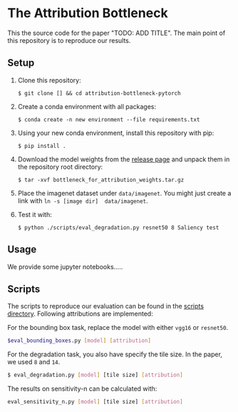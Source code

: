 # The Attribution Bottleneck

This the source code for the paper "TODO: ADD TITLE". The main point
of this repository is to reproduce our results.

## Setup

1. Clone this repository:
    ```
    $ git clone [] && cd attribution-bottleneck-pytorch
    ```
2. Create a conda environment with all packages: 
   ```
   $ conda create -n new environment --file requirements.txt
   ```

3. Using your new conda environment, install this repository with pip: 
   ```
   $ pip install .
    ```

4. Download the model weights from the [release page](releases) and unpack them
   in the repository root directory: 
   ```
   $ tar -xvf bottleneck_for_attribution_weights.tar.gz
   ```
   
5. Place the imagenet dataset under `data/imagenet`. You might just create
   a link with `ln -s [image dir]  data/imagenet`.
   
6. Test it with: 
   ```
   $ python ./scripts/eval_degradation.py resnet50 8 Saliency test
   ```

## Usage

We provide some jupyter notebooks.....


## Scripts

The scripts to reproduce our evaluation can be found in the [scripts
directory](scripts).
Following attributions are implemented:



For the bounding box task, replace the model with either `vgg16` or `resnet50`.
```bash
$eval_bounding_boxes.py [model] [attribution]
```

For the degradation task, you also have specify the tile size. In the paper, we
used `8` and `14`.
```bash
$ eval_degradation.py [model] [tile size] [attribution]
```

The results on sensitivity-n can be calculated with:
```bash
eval_sensitivity_n.py [model] [tile size] [attribution]
```

